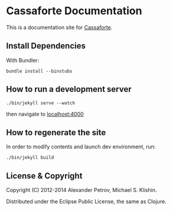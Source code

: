 # Cassaforte Documentation

This is a documentation site for [Cassaforte](http://clojurecassandra.info).


## Install Dependencies

With Bundler:

    bundle install --binstubs


## How to run a development server

    ./bin/jekyll serve --watch

then navigate to [localhost:4000](http://localhost:4000)

## How to regenerate the site

In order to modify contents and launch dev environment, run:

    ./bin/jekyll build


## License & Copyright

Copyright (C) 2012-2014 Alexander Petrov, Michael S. Klishin.

Distributed under the Eclipse Public License, the same as Clojure.
